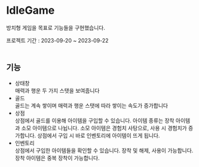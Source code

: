 # IdleGame
방치형 게임을 목표로 기능들을 구현했습니다.

프로젝트 기간 : 2023-09-20 ~ 2023-09-22
<br/>
<br/>

## 기능
* 상태창 <br/>
  매력과 행운 두 가지 스탯을 보여줍니다
* 골드 <br/>
  골드는 계속 쌓이며 매력과 행운 스탯에 따라 쌓이는 속도가 증가합니다
* 상점 <br/>
  상점에서 골드를 이용해 아이템을 구입할 수 있습니다.
  아이템 종류는 장착 아이템과 소모 아이템으로 나뉩니다.
  소모 아이템은 경험치 사탕으로, 사용 시 경험치가 증가합니다.
  상점에서 구입 시 바로 인벤토리에 아이템이 뜨게 됩니다.
* 인벤토리 <br/>
  상점에서 구입한 아이템들을 확인할 수 있습니다.
  장착 및 해제, 사용이 가능합니다.
  장착 아이템은 중복 장착이 가능합니다.
